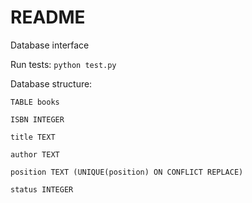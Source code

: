 # README
Database interface

Run tests:
`python test.py`

Database structure:

    TABLE books

    ISBN INTEGER

    title TEXT

    author TEXT

    position TEXT (UNIQUE(position) ON CONFLICT REPLACE)

    status INTEGER
    